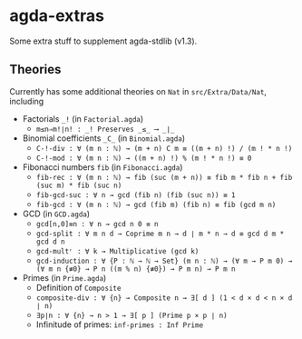 # agda-extras

Some extra stuff to supplement agda-stdlib (v1.3).

## Theories

Currently has some additional theories on `Nat` in `src/Extra/Data/Nat`, including
- Factorials `_!` (in `Factorial.agda`)
  - `m≤n⇒m!∣n! : _! Preserves _≤_ ⟶ _∣_`
- Binomial coefficients `_C_` (in `Binomial.agda`)
  - `C-!-div : ∀ (m n : ℕ) → (m + n) C m ≡ ((m + n) !) / (m ! * n !)`
  - `C-!-mod : ∀ (m n : ℕ) → ((m + n) !) % (m ! * n !) ≡ 0`
- Fibonacci numbers `fib` (in `Fibonacci.agda`)
  - `fib-rec : ∀ (m n : ℕ) → fib (suc (m + n)) ≡ fib m * fib n + fib (suc m) * fib (suc n)`
  - `fib-gcd-suc : ∀ n → gcd (fib n) (fib (suc n)) ≡ 1`
  - `fib-gcd : ∀ (m n : ℕ) → gcd (fib m) (fib n) ≡ fib (gcd m n)`
- GCD (in `GCD.agda`)
  - `gcd[n,0]≡n : ∀ n → gcd n 0 ≡ n`
  - `gcd-split : ∀ m n d → Coprime m n → d ∣ m * n → d ≡ gcd d m * gcd d n`
  - `gcd-multʳ : ∀ k → Multiplicative (gcd k)`
  - `gcd-induction : ∀ {P : ℕ → ℕ → Set} (m n : ℕ) → (∀ m → P m 0) → (∀ m n {≢0} → P n ((m % n) {≢0}) → P m n) → P m n`
- Primes (in `Prime.agda`)
  - Definition of `Composite`
  - `composite-div : ∀ {n} → Composite n → ∃[ d ] (1 < d × d < n × d ∣ n)`
  - `∃p∣n : ∀ {n} → n > 1 → ∃[ p ] (Prime p × p ∣ n)`
  - Infinitude of primes: `inf-primes : Inf Prime`

